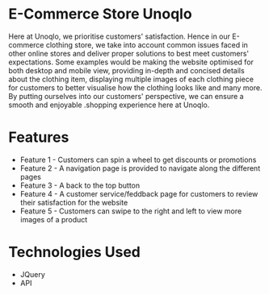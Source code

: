 # E-Commerce Store Unoqlo
Here at Unoqlo, we prioritise customers' satisfaction. Hence in our E-commerce clothing store, we take into account common issues faced in other online stores and deliver proper solutions to best meet customers' expectations. Some examples would be making the website optimised for both desktop and mobile view, providing in-depth and concised details about the clothing item, displaying multiple images of each clothing piece for customers to better visualise how the clothing looks like and many more. By putting ourselves into our customers' perspective, we can ensure a smooth and enjoyable .shopping experience here at Unoqlo.

# Features
* Feature 1 - Customers can spin a wheel to get discounts or promotions
* Feature 2 - A navigation page is provided to navigate along the different pages
* Feature 3 - A back to the top button
* Feature 4 - A customer service/feddback page for customers to review their satisfaction for the website
* Feature 5 - Customers can swipe to the right and left to view more images of a product
  
# Technologies Used
* JQuery
* API
